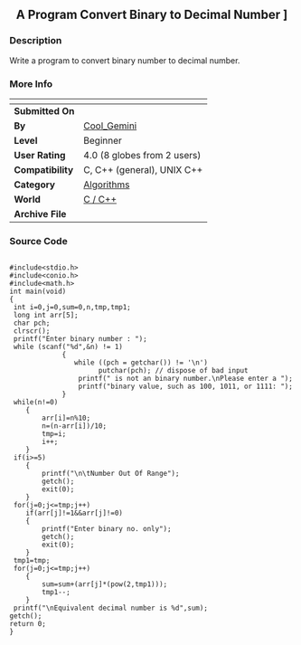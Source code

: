 ﻿<div align="center">

## A Program Convert Binary to Decimal Number \]


</div>

### Description

Write a program to convert binary number to decimal number.
 
### More Info
 


<span>             |<span>
---                |---
**Submitted On**   |
**By**             |[Cool\_Gemini](https://github.com/Planet-Source-Code/PSCIndex/blob/master/ByAuthor/cool-gemini.md)
**Level**          |Beginner
**User Rating**    |4.0 (8 globes from 2 users)
**Compatibility**  |C, C\+\+ \(general\), UNIX C\+\+
**Category**       |[Algorithms](https://github.com/Planet-Source-Code/PSCIndex/blob/master/ByCategory/algorithms__3-29.md)
**World**          |[C / C\+\+](https://github.com/Planet-Source-Code/PSCIndex/blob/master/ByWorld/c-c.md)
**Archive File**   |[](https://github.com/Planet-Source-Code/cool-gemini-a-program-convert-binary-to-decimal-number__3-11035/archive/master.zip)





### Source Code

```

#include<stdio.h>
#include<conio.h>
#include<math.h>
int main(void)
{
 int i=0,j=0,sum=0,n,tmp,tmp1;
 long int arr[5];
 char pch;
 clrscr();
 printf("Enter binary number : ");
 while (scanf("%d",&n) != 1)
			 {
				while ((pch = getchar()) != '\n')
					  putchar(pch); // dispose of bad input
				 printf(" is not an binary number.\nPlease enter a ");
				 printf("binary value, such as 100, 1011, or 1111: ");
			 }
 while(n!=0)
	{
		arr[i]=n%10;
		n=(n-arr[i])/10;
		tmp=i;
		i++;
	}
 if(i>=5)
	{
		printf("\n\tNumber Out Of Range");
		getch();
		exit(0);
	}
 for(j=0;j<=tmp;j++)
	if(arr[j]!=1&&arr[j]!=0)
	{
		printf("Enter binary no. only");
		getch();
		exit(0);
	}
 tmp1=tmp;
 for(j=0;j<=tmp;j++)
	{
		sum=sum+(arr[j]*(pow(2,tmp1)));
		tmp1--;
	}
 printf("\nEquivalent decimal number is %d",sum);
getch();
return 0;
}
```

